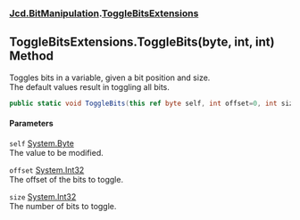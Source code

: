 ### [Jcd.BitManipulation](Jcd_BitManipulation.md 'Jcd.BitManipulation').[ToggleBitsExtensions](Jcd_BitManipulation_ToggleBitsExtensions.md 'Jcd.BitManipulation.ToggleBitsExtensions')
## ToggleBitsExtensions.ToggleBits(byte, int, int) Method
Toggles bits in a variable, given a bit position and size.   
The default values result in toggling all bits.   
```csharp
public static void ToggleBits(this ref byte self, int offset=0, int size=8);
```
#### Parameters
<a name='Jcd_BitManipulation_ToggleBitsExtensions_ToggleBits(byte_int_int)_self'></a>
`self` [System.Byte](https://docs.microsoft.com/en-us/dotnet/api/System.Byte 'System.Byte')  
The value to be modified.
  
<a name='Jcd_BitManipulation_ToggleBitsExtensions_ToggleBits(byte_int_int)_offset'></a>
`offset` [System.Int32](https://docs.microsoft.com/en-us/dotnet/api/System.Int32 'System.Int32')  
The offset of the bits to toggle.
  
<a name='Jcd_BitManipulation_ToggleBitsExtensions_ToggleBits(byte_int_int)_size'></a>
`size` [System.Int32](https://docs.microsoft.com/en-us/dotnet/api/System.Int32 'System.Int32')  
The number of bits to toggle.
  
